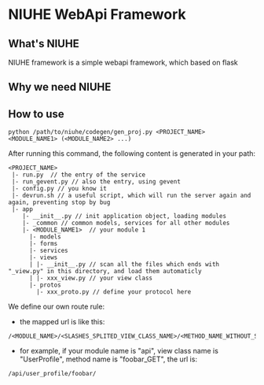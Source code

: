 NIUHE WebApi Framework
======

What's NIUHE
------
NIUHE framework is a simple webapi framework, which based on flask

Why we need NIUHE
------

How to use
------
```
python /path/to/niuhe/codegen/gen_proj.py <PROJECT_NAME> <MODULE_NAME1> (<MODULE_NAME2> ...)
```
After running this command, the following content is generated in your path:
```
<PROJECT_NAME>
 |- run.py  // the entry of the service
 |- run_gevent.py // also the entry, using gevent
 |- config.py // you know it
 |- devrun.sh // a useful script, which will run the server again and again, preventing stop by bug
 |- app
    |- __init__.py // init application object, loading modules
    |- _common // common models, services for all other modules
    |- <MODULE_NAME1>  // your module 1
      |- models
      |- forms
      |- services
      |- views
      | |- __init__.py // scan all the files which ends with "_view.py" in this directory, and load them automaticly
      | |- xxx_view.py // your view class
      |- protos
        |- xxx_proto.py // define your protocol here
```

We define our own route rule:
* the mapped url is like this: 
```
/<MODULE_NAME>/<SLASHES_SPLITED_VIEW_CLASS_NAME>/<METHOD_NAME_WITHOUT_SURFIX>/
```
* for example, if your module name is "api", view class name is "UserProfile", method name is "foobar_GET", the url is:
```
/api/user_profile/foobar/
```

